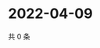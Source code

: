# 2022-04-09

共 0 条

<!-- BEGIN WEIBO -->
<!-- 最后更新时间 Sat Apr 09 2022 01:16:56 GMT+0800 (China Standard Time) -->

<!-- END WEIBO -->
